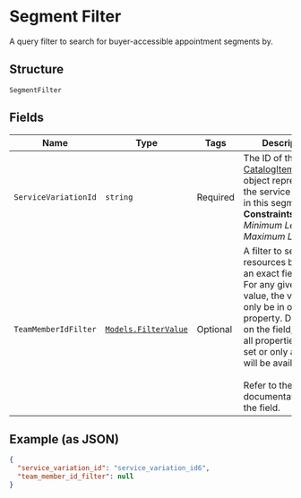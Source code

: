 
# Segment Filter

A query filter to search for buyer-accessible appointment segments by.

## Structure

`SegmentFilter`

## Fields

| Name | Type | Tags | Description |
|  --- | --- | --- | --- |
| `ServiceVariationId` | `string` | Required | The ID of the [CatalogItemVariation](../../doc/models/catalog-item-variation.md) object representing the service booked in this segment.<br>**Constraints**: *Minimum Length*: `1`, *Maximum Length*: `36` |
| `TeamMemberIdFilter` | [`Models.FilterValue`](../../doc/models/filter-value.md) | Optional | A filter to select resources based on an exact field value. For any given<br>value, the value can only be in one property. Depending on the field, either<br>all properties can be set or only a subset will be available.<br><br>Refer to the documentation of the field. |

## Example (as JSON)

```json
{
  "service_variation_id": "service_variation_id6",
  "team_member_id_filter": null
}
```

